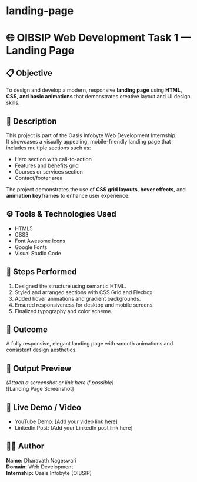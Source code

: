 # landing-page
# 🌐 OIBSIP Web Development Task 1 — Landing Page

## 📋 Objective
To design and develop a modern, responsive **landing page** using **HTML, CSS, and basic animations** that demonstrates creative layout and UI design skills.

## 🧠 Description
This project is part of the Oasis Infobyte Web Development Internship.  
It showcases a visually appealing, mobile-friendly landing page that includes multiple sections such as:
- Hero section with call-to-action
- Features and benefits grid
- Courses or services section
- Contact/footer area

The project demonstrates the use of **CSS grid layouts**, **hover effects**, and **animation keyframes** to enhance user experience.

## ⚙️ Tools & Technologies Used
- HTML5  
- CSS3  
- Font Awesome Icons  
- Google Fonts  
- Visual Studio Code

## 🚀 Steps Performed
1. Designed the structure using semantic HTML.
2. Styled and arranged sections with CSS Grid and Flexbox.
3. Added hover animations and gradient backgrounds.
4. Ensured responsiveness for desktop and mobile screens.
5. Finalized typography and color scheme.

## 🎯 Outcome
A fully responsive, elegant landing page with smooth animations and consistent design aesthetics.

## 📸 Output Preview
*(Attach a screenshot or link here if possible)*  
![Landing Page Screenshot]

## 🔗 Live Demo / Video
- YouTube Demo: [Add your video link here]
- LinkedIn Post: [Add your LinkedIn post link here]

## 👩‍💻 Author
**Name:** Dharavath Nageswari  
**Domain:** Web Development  
**Internship:** Oasis Infobyte (OIBSIP)


